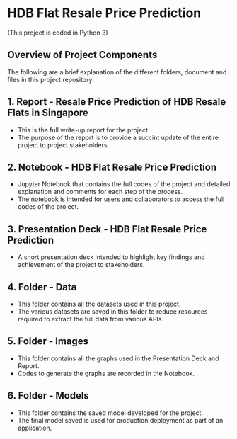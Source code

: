 # HDB Flat Resale Price Prediction

(This project is coded in Python 3)

## Overview of Project Components

The following are a brief explanation of the different folders, document and files in this project repository:

## 1. Report - Resale Price Prediction of HDB Resale Flats in Singapore
- This is the full write-up report for the project.
- The purpose of the report is to provide a succint update of the entire project to project stakeholders.

## 2. Notebook - HDB Flat Resale Price Prediction
- Jupyter Notebook that contains the full codes of the project and detailed explanation and comments for each step of the process.
- The notebook is intended for users and collaborators to access the full codes of the project.

## 3. Presentation Deck - HDB Flat Resale Price Prediction
- A short presentation deck intended to highlight key findings and achievement of the project to stakeholders.

## 4. Folder - Data
- This folder contains all the datasets used in this project.
- The various datasets are saved in this folder to reduce resources required to extract the full data from various APIs.

## 5. Folder - Images
- This folder contains all the graphs used in the Presentation Deck and Report.
- Codes to generate the graphs are recorded in the Notebook.

## 6. Folder - Models
- This folder contains the saved model developed for the project.
- The final model saved is used for production deployment as part of an application.
